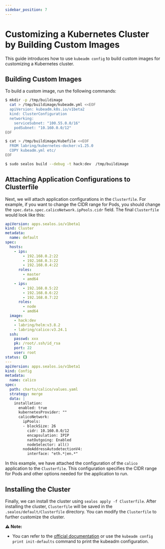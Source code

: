 ```yaml
---
sidebar_position: 7
---
```


# Customizing a Kubernetes Cluster by Building Custom Images

This guide introduces how to use `kubeadm config` to build custom images for customizing a Kubernetes cluster.

## Building Custom Images

To build a custom image, run the following commands:

```bash
$ mkdir -p /tmp/buildimage
  cat > /tmp/buildimage/kubeadm.yml <<EOF
  apiVersion: kubeadm.k8s.io/v1beta2
  kind: ClusterConfiguration
  networking:
    serviceSubnet: "100.55.0.0/16"
    podSubnet: "10.160.0.0/12"
EOF

$ cat > /tmp/buildimage/Kubefile <<EOF
  FROM labring/kubernetes-docker:v1.25.0
  COPY kubeadm.yml etc/
EOF

$ sudo sealos build --debug -t hack:dev  /tmp/buildimage
```

## Attaching Application Configurations to Clusterfile

Next, we will attach application configurations in the `Clusterfile`. For example, if you want to change the CIDR range for Pods, you should change the `spec.data.spec.calicoNetwork.ipPools.cidr` field. The final `Clusterfile` would look like this:

```yaml
apiVersion: apps.sealos.io/v1beta1
kind: Cluster
metadata:
  name: default
spec:
  hosts:
    - ips:
        - 192.168.0.2:22
        - 192.168.0.3:22
        - 192.168.0.4:22
      roles:
        - master
        - amd64
    - ips:
        - 192.168.0.5:22
        - 192.168.0.6:22
        - 192.168.0.7:22
      roles:
        - node
        - amd64
  image:
    - hack:dev
    - labring/helm:v3.8.2
    - labring/calico:v3.24.1
  ssh:
    passwd: xxx
    pk: /root/.ssh/id_rsa
    port: 22
    user: root
status: {}
---
apiVersion: apps.sealos.io/v1beta1
kind: Config
metadata:
  name: calico
spec:
  path: charts/calico/values.yaml
  strategy: merge
  data: |
    installation:
      enabled: true
      kubernetesProvider: ""
      calicoNetwork:
        ipPools:
        - blockSize: 26
          cidr: 10.160.0.0/12
          encapsulation: IPIP
          natOutgoing: Enabled
          nodeSelector: all()
        nodeAddressAutodetectionV4:
          interface: "eth.*|en.*"
```

In this example, we have attached the configuration of the `calico` application to the `Clusterfile`. This configuration specifies the CIDR range for Pods and other options needed for the application to run.

## Installing the Cluster

Finally, we can install the cluster using `sealos apply -f Clusterfile`. After installing the cluster, `Clusterfile` will be saved in the `.sealos/default/Clusterfile` directory. You can modify the `Clusterfile` to further customize the cluster.

**⚠️ Note:**

+ You can refer to the [official documentation](https://kubernetes.io/docs/reference/setup-tools/kubeadm/kubeadm-config/) or use the `kubeadm config print init-defaults` command to print the kubeadm configuration.
